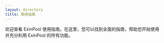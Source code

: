 ```yaml
---
layout: directory
title: 使用指南
---
```


欢迎查看 ExinPool 使用指南。在这里，您可以找到全面的指南，帮助您开始使用并充分利用 ExinPool 的所有功能。
